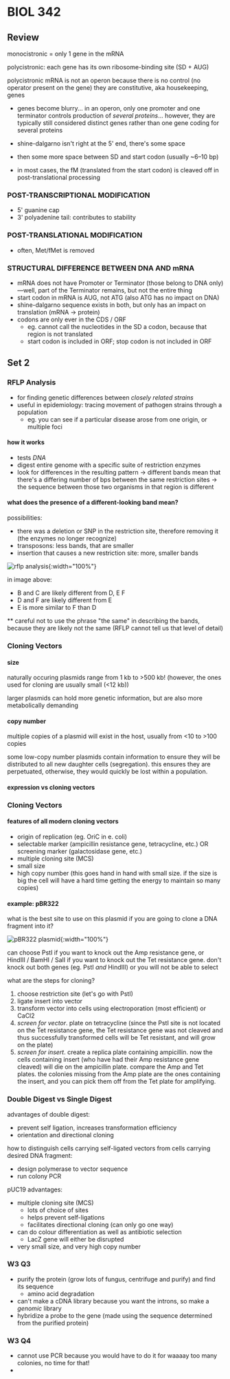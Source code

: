 # BIOL 342

## Review

monocistronic = only 1 gene in the mRNA

polycistronic: each gene has its own ribosome-binding site (SD + AUG)

polycistronic mRNA is not an operon because there is no control (no operator present on the gene) they are constitutive, aka housekeeping, genes

- genes become blurry... in an operon, only one promoter and one terminator controls production of *several proteins*... however, they are typically still considered distinct genes rather than one gene coding for several proteins

- shine-dalgarno isn't right at the 5' end, there's some space
- then some more space between SD and start codon (usually ~6–10 bp)
- in most cases, the fM (translated from the start codon) is cleaved off in post-translational processing

### POST-TRANSCRIPTIONAL MODIFICATION

- 5' guanine cap
- 3' polyadenine tail: contributes to stability

### POST-TRANSLATIONAL MODIFICATION

- often, Met/fMet is removed

### STRUCTURAL DIFFERENCE BETWEEN DNA AND mRNA

- mRNA does not have Promoter or Terminator (those belong to DNA only)—well, part of the Terminator remains, but not the entire thing
- start codon in mRNA is AUG, not ATG (also ATG has no impact on DNA)
- shine-dalgarno sequence exists in both, but only has an impact on translation (mRNA → protein)
- codons are only ever in the CDS / ORF
  - eg. cannot call the nucleotides in the SD a codon, because that region is not translated
  - start codon is included in ORF; stop codon is not included in ORF

## Set 2

### RFLP Analysis

- for finding genetic differences between *closely related strains*
- useful in epidemiology: tracing movement of pathogen strains through a population
  - eg. you can see if a particular disease arose from one origin, or multiple foci

#### how it works

- tests *DNA*
- digest entire genome with a specific suite of restriction enzymes
- look for differences in the resulting pattern → different bands mean that there's a differing number of bps between the same restriction sites → the sequence between those two organisms in that region is different

#### what does the presence of a different-looking band mean?

possibilities:

- there was a deletion or SNP in the restriction site, therefore removing it (the enzymes no longer recognize)
- transposons: less bands, that are smaller
- insertion that causes a new restriction site: more, smaller bands

![rflp analysis](/resources/uw/images/rflp.jpg){:width="100%"}

in image above:

- B and C are likely different from D, E F
- D and F are likely different from E
- E is more similar to F than D

** careful not to use the phrase "the same" in describing the bands, because they are likely not the same (RFLP cannot tell us that level of detail)

### Cloning Vectors

#### size

naturally occuring plasmids range from 1 kb to >500 kb! (however, the ones used for cloning are usually small (<12 kb))

larger plasmids can hold more genetic information, but are also more metabolically demanding

#### copy number

multiple copies of a plasmid will exist in the host, usually from <10 to >100 copies

some low-copy number plasmids contain information to ensure they will be distributed to all new daughter cells (segregation). this ensures they are perpetuated, otherwise, they would quickly be lost within a population.

#### expression vs cloning vectors

### Cloning Vectors

#### features of all modern cloning vectors

- origin of replication (eg. OriC in e. coli)
- selectable marker (ampicillin resistance gene, tetracycline, etc.) OR screening marker (galactosidase gene, etc.)
- multiple cloning site (MCS)
- small size
- high copy number (this goes hand in hand with small size. if the size is big the cell will have a hard time getting the energy to maintain so many copies)

#### example: pBR322

what is the best site to use on this plasmid if you are going to clone a DNA fragment into it?

![pBR322 plasmid](/resources/uw/images/pbr322.jpg){:width="100%"}

can choose PstI if you want to knock out the Amp resistance gene, or HindIII / BamHI / SalI if you want to knock out the Tet resistance gene. don't knock out both genes (eg. PstI *and* HindIII) or you will not be able to select

what are the steps for cloning?

1. choose restriction site (let's go with PstI)
1. ligate insert into vector
1. transform vector into cells using electroporation (most efficient) or CaCl2
1. *screen for vector*. plate on tetracycline (since the PstI site is not located on the Tet resistance gene, the Tet resistance gene was not cleaved and thus successfully transformed cells will be Tet resistant, and will grow on the plate)
1. *screen for insert*. create a replica plate containing ampicillin. now the cells containing insert (who have had their Amp resistance gene cleaved) will die on the ampicillin plate. compare the Amp and Tet plates. the colonies missing from the Amp plate are the ones containing the insert, and you can pick them off from the Tet plate for amplifying.

### Double Digest vs Single Digest

advantages of double digest:

- prevent self ligation, increases transformation efficiency
- orientation and directional cloning

how to distinguish cells carrying self-ligated vectors from cells carrying desired DNA fragment:

- design polymerase to vector sequence
- run colony PCR

pUC19 advantages:

- multiple cloning site (MCS)
  - lots of choice of sites
  - helps prevent self-ligations
  - facilitates directional cloning (can only go one way)
- can do colour differentiation as well as antibiotic selection
  - LacZ gene will either be disrupted
- very small size, and very high copy number

### W3 Q3

- purify the protein (grow lots of fungus, centrifuge and purify) and find its sequence
  - amino acid degradation
- can't make a cDNA library because you want the introns, so make a *genomic* library
- hybridize a probe to the gene (made using the sequence determined from the purified protein)

### W3 Q4

- cannot use PCR because you would have to do it for waaaay too many colonies, no time for that!
-

